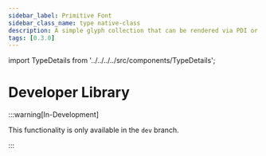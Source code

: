 ```yaml
---
sidebar_label: Primitive Font
sidebar_class_name: type native-class
description: A simple glyph collection that can be rendered via PDI or DebugDraw calls.
tags: [0.3.0]
---
```


import TypeDetails from '../../../../src/components/TypeDetails';

# Developer Library

<TypeDetails icon="native-class" base="class" type="FNPrimitiveFont" typeExtra="" headerFile="NexusCore/Public/NPrimitiveFont.h" />

:::warning[In-Development]

This functionality is only available in the `dev` branch.

:::